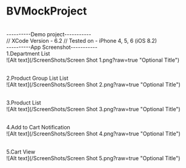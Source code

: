 # BVMockProject
<br/>
----------Demo project-----------
<br/>
// XCode Version - 6.2
// Tested on - iPhone 4, 5, 6 (iOS 8.2)
<br/>
----------App Screenshot-----------
<br/>1.Department List<br/>![Alt text](/ScreenShots/Screen Shot 1.png?raw=true "Optional Title")


<br/>2.Product Group List List<br/>![Alt text](/ScreenShots/Screen Shot 2.png?raw=true "Optional Title")


<br/>3.Product List<br/>![Alt text](/ScreenShots/Screen Shot 3.png?raw=true "Optional Title")


<br/>4.Add to Cart Notification<br/>![Alt text](/ScreenShots/Screen Shot 4.png?raw=true "Optional Title")


<br/>5.Cart View<br/>![Alt text](/ScreenShots/Screen Shot 5.png?raw=true "Optional Title")
